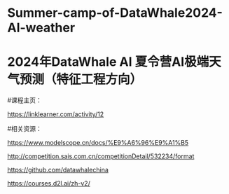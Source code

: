 # Summer-camp-of-DataWhale2024-AI-weather
# 2024年DataWhale AI 夏令营AI极端天气预测（特征工程方向）

#课程主页：

<https://linklearner.com/activity/12>

#相关资源：

<https://www.modelscope.cn/docs/%E9%A6%96%E9%A1%B5>

<http://competition.sais.com.cn/competitionDetail/532234/format>

<https://github.com/datawhalechina>

<https://courses.d2l.ai/zh-v2/>
